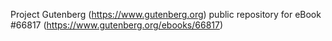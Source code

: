 Project Gutenberg (https://www.gutenberg.org) public repository for
eBook #66817 (https://www.gutenberg.org/ebooks/66817)
